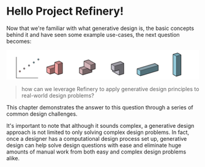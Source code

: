 # Hello Project Refinery!

Now that we're familiar with what generative design is, the basic concepts behind it and have seen some example use-cases, the next question becomes:

![](../.gitbook/assets/hellorefinery%20%282%29.png)

> how can we leverage Refinery to apply generative design principles to real-world design problems?

This chapter demonstrates the answer to this question through a series of common design challenges.

It's important to note that although it sounds complex, a generative design approach is not limited to only solving complex design problems. In fact, once a designer has a computational design process set up, generative design can help solve design questions with ease and eliminate huge amounts of manual work from both easy and complex design problems alike.

